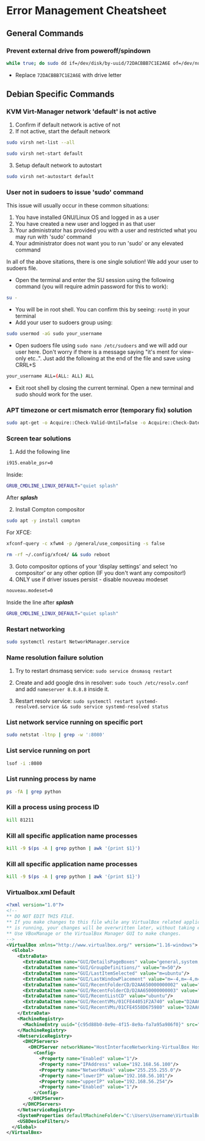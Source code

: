 # Error Management Cheatsheet

## General Commands

### Prevent external drive from poweroff/spindown

```bash
while true; do sudo dd if=/dev/disk/by-uuid/72DACBBB7C1E2A6E of=/dev/null count=1 skip=$RANDOM && sleep 10 && clear; done
```

- Replace `72DACBBB7C1E2A6E` with drive letter

## Debian Specific Commands

### KVM Virt-Manager network 'default' is not active

1. Confirm if default network is active of not
2. If not active, start the default network

```bash
sudo virsh net-list --all
```

```bash
sudo virsh net-start default
```

3. Setup default network to autostart

```bash
sudo virsh net-autostart default
```

### User not in sudoers to issue 'sudo' command

This issue will usually occur in these common situations:

1. You have installed GNU/Linux OS and logged in as a user
2. You have created a new user and logged in as that user
3. Your administrator has provided you with a user and restricted what you may run with 'sudo' command
4. Your administrator does not want you to run 'sudo' or any elevated command

In all of the above sitations, there is one single solution! We add your user to sudoers file.

- Open the terminal and enter the SU session using the following command (you will require admin password for this to work):

```bash
su -
```

- You will be in root shell. You can confirm this by seeing: `root@` in your terminal
- Add your user to sudoers group using:

```bash
sudo usermod -aG sudo your_username
```

- Open sudoers file using `sudo nano /etc/sudoers` and we will add our user here. Don't worry if there is a message saying "it's ment for view-only etc..". Just add the following at the end of the file and save using CRRL+S

```bash
your_username ALL=(ALL: ALL) ALL
```

- Exit root shell by closing the current terminal. Open a new terminal and sudo should work for the user.

### APT timezone or cert mismatch error (temporary fix) solution

```bash
sudo apt-get -o Acquire::Check-Valid-Until=false -o Acquire::Check-Date=false update
```

### Screen tear solutions

1. Add the following line

```bash
i915.enable_psr=0
```

Inside:

```bash
GRUB_CMDLINE_LINUX_DEFAULT="quiet splash"
```

After ***splash***

2. Install Compton compositor

```bash
sudo apt -y install compton
```

For XFCE:

```bash
xfconf-query -c xfwm4 -p /general/use_compositing -s false

rm -rf ~/.config/xfce4/ && sudo reboot
```

3. Goto compositor options of your ‘display settings’ and select ‘no compositor’ or any other option (IF you don't want any compositor!)
4. ONLY use if driver issues persist - disable nouveau modeset

```bash
nouveau.modeset=0
```

Inside the line after ***splash***

```bash
GRUB_CMDLINE_LINUX_DEFAULT="quiet splash"
```

### Restart networking

```bash
sudo systemctl restart NetworkManager.service
```

### Name resolution failure solution

1. Try to restart dnsmasq service:  ```sudo service dnsmasq restart```

2. Create and add google dns in resolver: ```sudo touch /etc/resolv.conf``` and add ```nameserver 8.8.8.8``` inside it.

1. Restart resolv service: ```sudo systemctl restart systemd-resolved.service && sudo service systemd-resolved status```

### List network service running on specific port

```bash
sudo netstat -ltnp | grep -w ':8080'
```

### List service running on port

```bash
lsof -i :8080
```

### List running process by name

```bash
ps -fA | grep python
```

### Kill a process using process ID

```bash
kill 81211
```

### Kill all specific application name processes

```bash
kill -9 $(ps -A | grep python | awk '{print $1}')
```

### Kill all specific application name processes

```bash
kill -9 $(ps -A | grep python | awk '{print $1}')
```

### Virtualbox.xml Default

```xml
<?xml version="1.0"?>
<!--
** DO NOT EDIT THIS FILE.
** If you make changes to this file while any VirtualBox related application
** is running, your changes will be overwritten later, without taking effect.
** Use VBoxManage or the VirtualBox Manager GUI to make changes.
-->
<VirtualBox xmlns="http://www.virtualbox.org/" version="1.16-windows">
  <Global>
    <ExtraData>
      <ExtraDataItem name="GUI/DetailsPageBoxes" value="general,system,preview,display,storage,audio,network,usb,sharedFolders,description"/>
      <ExtraDataItem name="GUI/GroupDefinitions/" value="m=50"/>
      <ExtraDataItem name="GUI/LastItemSelected" value="m=ubuntu"/>
      <ExtraDataItem name="GUI/LastWindowPlacement" value="m=-4,m=-4,m=1032,m=762"/>
      <ExtraDataItem name="GUI/RecentFolderCD/D2AA650000000002" value="C:\Users\Username\VirtualBox VMs"/>
      <ExtraDataItem name="GUI/RecentFolderCD/D2AA650000000003" value="C:\Users\Username\VirtualBox VMs"/>
      <ExtraDataItem name="GUI/RecentListCD" value="ubuntu"/>
      <ExtraDataItem name="GUI/RecentVMs/01CFE44051F2A740" value="D2AA650000000002"/>
      <ExtraDataItem name="GUI/RecentVMs/01CFE4558D675980" value="D2AA650000000003"/>
    </ExtraData>
    <MachineRegistry>
      <MachineEntry uuid="{c95d88b0-8e9e-4f15-8e9a-fa7a95a986f0}" src="C:\Users\Username\VirtualBox VMs\ubuntu\ubuntu.vbox"/>
    </MachineRegistry>
    <NetserviceRegistry>
      <DHCPServers>
        <DHCPServer networkName="HostInterfaceNetworking-VirtualBox Host-Only Ethernet Adapter">
          <Config>
            <Property name="Enabled" value="1"/>
            <Property name="IPAddress" value="192.168.56.100"/>
            <Property name="NetworkMask" value="255.255.255.0"/>
            <Property name="lowerIP" value="192.168.56.101"/>
            <Property name="upperIP" value="192.168.56.254"/>
            <Property name="Enabled" value="1"/>
          </Config>
        </DHCPServer>
      </DHCPServers>
    </NetserviceRegistry>
    <SystemProperties defaultMachineFolder="C:\Users\Username\VirtualBox VMs" defaultHardDiskFormat="VDI" VRDEAuthLibrary="VBoxAuth" webServiceAuthLibrary="VBoxAuth" LogHistoryCount="3"/>
    <USBDeviceFilters/>
  </Global>
</VirtualBox>

```